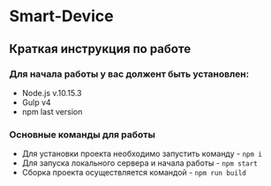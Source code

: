 # Smart-Device
## Краткая инструкция по работе
### Для начала работы у вас должент быть установлен:

- Node.js v.10.15.3
- Gulp v4
- npm last version

### Основные команды для работы
- Для установки проекта необходимо запустить команду - `npm i`
- Для запуска локального сервера и начала работы - `npm start`
- Сборка проекта осуществляется командой - `npm run build`
